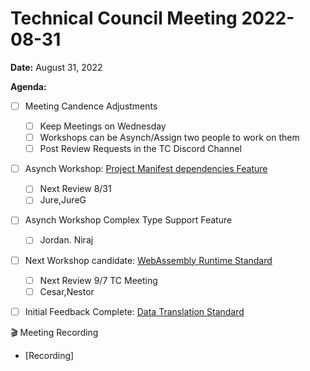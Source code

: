 Technical Council Meeting 2022-08-31
===

**Date:** August 31, 2022

**Agenda:**

- [ ] Meeting Candence Adjustments
  - [ ] Keep Meetings on Wednesday
  - [ ] Workshops can be Asynch/Assign two people to work on them  
  - [ ] Post Review Requests in the TC Discord Channel
- [ ] Asynch Workshop: [Project Manifest dependencies Feature](https://hackmd.io/wsK8wFldTLef_tBAc4knmg)
  - [ ]   Next Review 8/31
  - [ ]   Jure,JureG
- [ ] Asynch Workshop Complex Type Support Feature
  - [ ] Jordan. Niraj    
- [ ] Next Workshop candidate: [WebAssembly Runtime Standard](https://hackmd.io/xWl4BmcuQBK8ecFf8JJvpQ)
  - [ ]   Next Review 9/7 TC Meeting
  - [ ]   Cesar,Nestor
- [ ] Initial Feedback Complete: [Data Translation Standard](https://hackmd.io/hpwh7m7MRoKJLH_fOowYWg)



:clapper: Meeting Recording 
- [Recording]
